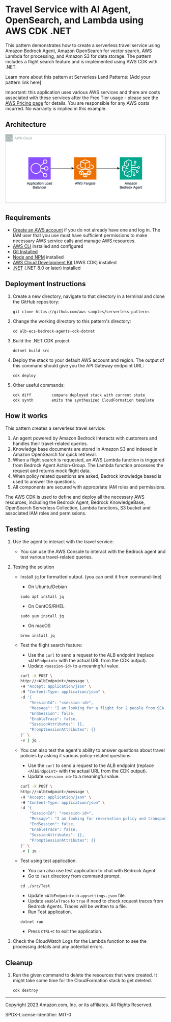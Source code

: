 # Travel Service with AI Agent, OpenSearch, and Lambda using AWS CDK .NET

This pattern demonstrates how to create a serverless travel service using Amazon Bedrock Agent, Amazon OpenSearch for vector search, AWS Lambda for processing, and Amazon S3 for data storage. The pattern includes a flight search feature and is implemented using AWS CDK with .NET.

Learn more about this pattern at Serverless Land Patterns: [Add your pattern link here]

Important: this application uses various AWS services and there are costs associated with these services after the Free Tier usage - please see the [AWS Pricing page](https://aws.amazon.com/pricing/) for details. You are responsible for any AWS costs incurred. No warranty is implied in this example.

## Architecture
![Architecture](./alb-ecs-bedrock-agents-cdk-dotnet-arch.png)

## Requirements

* [Create an AWS account](https://portal.aws.amazon.com/gp/aws/developer/registration/index.html) if you do not already have one and log in. The IAM user that you use must have sufficient permissions to make necessary AWS service calls and manage AWS resources.
* [AWS CLI](https://docs.aws.amazon.com/cli/latest/userguide/install-cliv2.html) installed and configured
* [Git Installed](https://git-scm.com/book/en/v2/Getting-Started-Installing-Git)
* [Node and NPM](https://nodejs.org/en/download/) installed
* [AWS Cloud Development Kit](https://docs.aws.amazon.com/cdk/latest/guide/cli.html) (AWS CDK) installed
* [.NET](https://dotnet.microsoft.com/en-us/download/dotnet/8.0) (.NET 8.0 or later) installed

## Deployment Instructions

1. Create a new directory, navigate to that directory in a terminal and clone the GitHub repository:
    ``` 
    git clone https://github.com/aws-samples/serverless-patterns
    ```
2. Change the working directory to this pattern's directory:
    ```
    cd alb-ecs-bedrock-agents-cdk-dotnet
    ```
3. Build the .NET CDK project:
    ```
    dotnet build src
    ```
4. Deploy the stack to your default AWS account and region. The output of this command should give you the API Gateway endpoint URL:
    ```
    cdk deploy
    ```
5. Other useful commands:
    ```
    cdk diff         compare deployed stack with current state    
    cdk synth        emits the synthesized CloudFormation template
    ```

## How it works

This pattern creates a serverless travel service:

1. An agent powered by Amazon Bedrock interacts with customers and handles their travel-related queries.
2. Knowledge base documents are stored in Amazon S3 and indexed in Amazon OpenSearch for quick retrieval.
3. When a flight search is requested, an AWS Lambda function is triggered from Bedrock Agent Action-Group. The Lambda function processes the request and returns mock flight data.
4. When policy related questions are asked, Bedrock knowledge based is used to answer the questions.
5. All components are secured with appropriate IAM roles and permissions.

The AWS CDK is used to define and deploy all the necessary AWS resources, including the Bedrock Agent, Bedrock KnowledgeBase, OpenSearch Serverless Collection, Lambda functions, S3 bucket and associated IAM roles and permissions.

## Testing

1. Use the agent to interact with the travel service:
   - You can use the AWS Console to interact with the Bedrock agent and test various travel-related queries.

2. Testing the solution
    - Install `jq` for formatted output. (you can omit it from command-line)
        - On Ubuntu/Debian
        ```
        sudo apt install jq
        ```
        - On CentOS/RHEL
        ```
        sudo yum install jq
        ```
        - On macOS
        ```
        brew install jq
        ```

    - Test the flight search feature:
        - Use the `curl` to send a request to the ALB endpoint (replace `<AlbEndpoint>` with the actual URL from the CDK output).
        - Update `<session-id>` to a meaningful value.        

        ```bash
        curl -X POST \
        http://<AlbEndpoint>/message \
        -H "Accept: application/json" \
        -H "Content-Type: application/json" \
        -d '{
            "SessionId": "<session-id>",
            "Message": "I am looking for a flight for 2 people from SEA to JFK on coming 31st of December 2024 and coming back on 7th of January.",
            "EndSession": false,
            "EnableTrace": false,
            "SessionAttributes": {},
            "PromptSessionAttributes": {}
        }' \
        -v | jq .
        ```
    - You can also test the agent's ability to answer questions about travel policies by asking it various policy-related questions.
        - Use the `curl` to send a request to the ALB endpoint (replace `<AlbEndpoint>` with the actual URL from the CDK output).
        - Update `<session-id>` to a meaningful value.

        ```bash
        curl -X POST \
        http://<AlbEndpoint>/message \
        -H "Accept: application/json" \
        -H "Content-Type: application/json" \
        -d '{
            "SessionId": "<session-id>",
            "Message": "I am looking for reservation policy and transportation policy.",
            "EndSession": false,
            "EnableTrace": false,
            "SessionAttributes": {},
            "PromptSessionAttributes": {}
        }' \
        -v | jq .
        ```

    - Test using test application.
        - You can also use test application to chat with Bedrock Agent.
        - Go to `Test` directory from command prompt.
        ```
        cd ./src/Test
        ```
        - Update `<AlbEndpoint>` in `appsettings.json` file.
        - Update `enableTrace` to `true` if need to check request traces from Bedrock Agents. Traces will be written to a file.
        - Run Test application.
        ```
        dotnet run
        ```
        - Press `CTRL+C` to exit the application.

3. Check the CloudWatch Logs for the Lambda function to see the processing details and any potential errors.

## Cleanup
 
1. Run the given command to delete the resources that were created. It might take some time for the CloudFormation stack to get deleted.
    ```
    cdk destroy
    ```

----
Copyright 2023 Amazon.com, Inc. or its affiliates. All Rights Reserved.

SPDX-License-Identifier: MIT-0